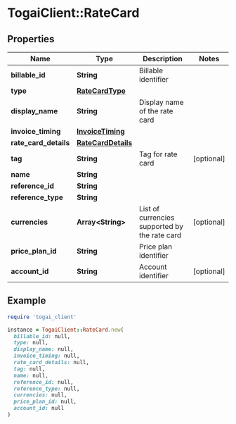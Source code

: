 # TogaiClient::RateCard

## Properties

| Name | Type | Description | Notes |
| ---- | ---- | ----------- | ----- |
| **billable_id** | **String** | Billable identifier |  |
| **type** | [**RateCardType**](RateCardType.md) |  |  |
| **display_name** | **String** | Display name of the rate card |  |
| **invoice_timing** | [**InvoiceTiming**](InvoiceTiming.md) |  |  |
| **rate_card_details** | [**RateCardDetails**](RateCardDetails.md) |  |  |
| **tag** | **String** | Tag for rate card | [optional] |
| **name** | **String** |  |  |
| **reference_id** | **String** |  |  |
| **reference_type** | **String** |  |  |
| **currencies** | **Array&lt;String&gt;** | List of currencies supported by the rate card | [optional] |
| **price_plan_id** | **String** | Price plan identifier |  |
| **account_id** | **String** | Account identifier | [optional] |

## Example

```ruby
require 'togai_client'

instance = TogaiClient::RateCard.new(
  billable_id: null,
  type: null,
  display_name: null,
  invoice_timing: null,
  rate_card_details: null,
  tag: null,
  name: null,
  reference_id: null,
  reference_type: null,
  currencies: null,
  price_plan_id: null,
  account_id: null
)
```

